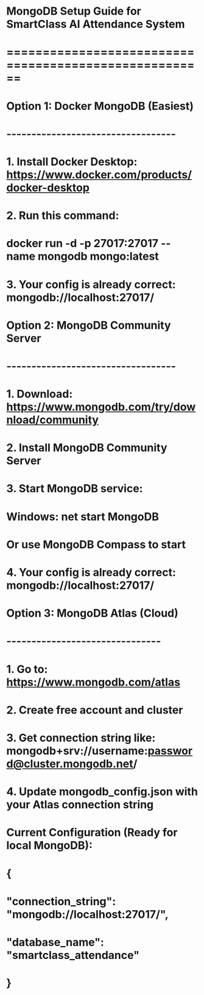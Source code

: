 # MongoDB Setup Guide for SmartClass AI Attendance System
# ======================================================

# Option 1: Docker MongoDB (Easiest)
# ----------------------------------
# 1. Install Docker Desktop: https://www.docker.com/products/docker-desktop
# 2. Run this command:
#    docker run -d -p 27017:27017 --name mongodb mongo:latest
# 3. Your config is already correct: mongodb://localhost:27017/

# Option 2: MongoDB Community Server
# ----------------------------------
# 1. Download: https://www.mongodb.com/try/download/community
# 2. Install MongoDB Community Server
# 3. Start MongoDB service:
#    Windows: net start MongoDB
#    Or use MongoDB Compass to start
# 4. Your config is already correct: mongodb://localhost:27017/

# Option 3: MongoDB Atlas (Cloud)
# -------------------------------
# 1. Go to: https://www.mongodb.com/atlas
# 2. Create free account and cluster
# 3. Get connection string like: mongodb+srv://username:password@cluster.mongodb.net/
# 4. Update mongodb_config.json with your Atlas connection string

# Current Configuration (Ready for local MongoDB):
# {
#   "connection_string": "mongodb://localhost:27017/",
#   "database_name": "smartclass_attendance"
# }